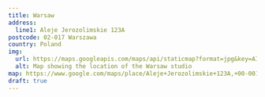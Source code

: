 ```yaml
---
title: Warsaw
address:
  line1: Aleje Jerozolimskie 123A
postcode: 02-017 Warszawa
country: Poland
img: 
  url: https://maps.googleapis.com/maps/api/staticmap?format=jpg&key=AIzaSyAa-P3u_B9zTs_DJ_dXRK5og7r3_n7vlT0&maptype=roadmap&scale=2&size=425x300&markers=52.22498157391693,20.991161204874516&zoom=15
  alt: Map showing the location of the Warsaw studio
map: https://www.google.com/maps/place/Aleje+Jerozolimskie+123A,+00-001+Warszawa,+Poland/@52.2249301,20.9888819,17z/data=!3m1!4b1!4m5!3m4!1s0x471ecc912c4600c1:0xcf1c1af486cc53d1!8m2!3d52.2249301!4d20.9910706
draft: true
---
```

